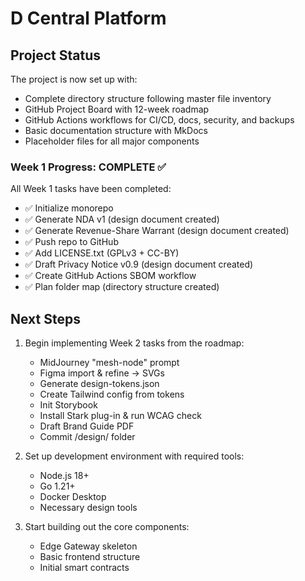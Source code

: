 # D Central Platform

## Project Status

The project is now set up with:
- Complete directory structure following master file inventory
- GitHub Project Board with 12-week roadmap
- GitHub Actions workflows for CI/CD, docs, security, and backups
- Basic documentation structure with MkDocs
- Placeholder files for all major components

### Week 1 Progress: COMPLETE ✅

All Week 1 tasks have been completed:
- ✅ Initialize monorepo
- ✅ Generate NDA v1 (design document created)
- ✅ Generate Revenue-Share Warrant (design document created)
- ✅ Push repo to GitHub
- ✅ Add LICENSE.txt (GPLv3 + CC-BY)
- ✅ Draft Privacy Notice v0.9 (design document created)
- ✅ Create GitHub Actions SBOM workflow
- ✅ Plan folder map (directory structure created)

## Next Steps

1. Begin implementing Week 2 tasks from the roadmap:
   - MidJourney "mesh-node" prompt
   - Figma import & refine → SVGs
   - Generate design-tokens.json
   - Create Tailwind config from tokens
   - Init Storybook
   - Install Stark plug-in & run WCAG check
   - Draft Brand Guide PDF
   - Commit /design/ folder

2. Set up development environment with required tools:
   - Node.js 18+
   - Go 1.21+
   - Docker Desktop
   - Necessary design tools

3. Start building out the core components:
   - Edge Gateway skeleton
   - Basic frontend structure
   - Initial smart contracts